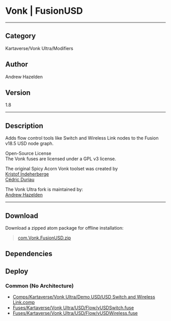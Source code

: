 # Vonk | FusionUSD
___

## Category
Kartaverse/Vonk Ultra/Modifiers

## Author
Andrew Hazelden

## Version
1.8

___

## Description
<p>Adds flow control tools like Switch and Wireless Link nodes to the Fusion v18.5 USD node graph.</p>

<p>Open-Source License<br>
The Vonk fuses are licensed under a GPL v3 license.</p>

<p>The original Spicy Acorn Vonk toolset was created by<br>
<a href="mailto:xmnr0x23@gmail.com">Kristof Indeherberge</a><br>
<a href="mailto:duriau.cedric@live.be">Cédric Duriau</a></p>

<p>The Vonk Ultra fork is maintained by:<br>
<a href="mailto:andrew@andrewhazelden.com">Andrew Hazelden</a></p>

___

## Download

Download a zipped atom package for offline installation:
> [com.Vonk.FusionUSD.zip](https://gitlab.com/WeSuckLess/Reactor/-/archive/master/Reactor-master.zip?path=Atoms/com.Vonk.FusionUSD)  

## Dependencies

## Deploy

### Common (No Architecture)

<ul>
<li><a href="https://gitlab.com/WeSuckLess/Reactor/-/blob/master/Atoms/com.Vonk.FusionUSD/Comps/Kartaverse/Vonk Ultra/Demo USD/USD Switch and Wireless Link.comp?ref_type=heads">Comps/Kartaverse/Vonk Ultra/Demo USD/USD Switch and Wireless Link.comp</a></li>
<li><a href="https://gitlab.com/WeSuckLess/Reactor/-/blob/master/Atoms/com.Vonk.FusionUSD/Fuses/Kartaverse/Vonk Ultra/USD/Flow/vUSDSwitch.fuse?ref_type=heads">Fuses/Kartaverse/Vonk Ultra/USD/Flow/vUSDSwitch.fuse</a></li>
<li><a href="https://gitlab.com/WeSuckLess/Reactor/-/blob/master/Atoms/com.Vonk.FusionUSD/Fuses/Kartaverse/Vonk Ultra/USD/Flow/vUSDWireless.fuse?ref_type=heads">Fuses/Kartaverse/Vonk Ultra/USD/Flow/vUSDWireless.fuse</a></li>
</ul>

